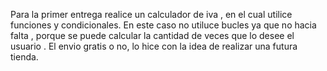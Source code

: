 Para la primer entrega realice un calculador de iva , en el cual utilice funciones y condicionales. En este caso no utiluce bucles ya que no hacia falta , porque se puede calcular la cantidad de veces que lo desee el usuario . El envio gratis o no, lo hice con la idea de realizar una futura tienda.
